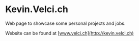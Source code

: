 # Kevin.Velci.ch
Web page to showcase some personal projects and jobs. 

Website can be found at [www.velci.ch](http://kevin.velci.ch)
